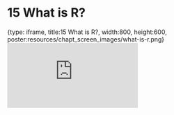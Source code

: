 # 15 What is R?
 
{type: iframe, title:15 What is R?, width:800, height:600, poster:resources/chapt_screen_images/what-is-r.png}
![](https://datatrail-jhu.github.io/DataTrail_ReOrg/no_toc/what-is-r.html)
 

 
